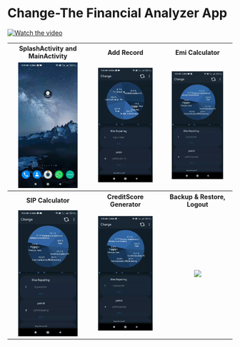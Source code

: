 # Change-The Financial Analyzer App
[![Watch the video]()](https://gfycat.com/uniqueenchantingaldabratortoise)
<table style="width:100%">
  <tr>
    <th>SplashActivity and MainActivity</th>
    <th>Add Record</th>
    <th>Emi Calculator</th>
  </tr>
  <tr>
    <td align="center"><img src="gifs/gif1.gif" width="80%"/></td>
    <td align="center"><img src="gifs/gif2.gif" width="80%"/></td> 
    <td align="center"><img src="gifs/gif3.gif" width="80%"/></td>
  </tr>
   <tr>
    <th>SIP Calculator</th>
    <th>CreditScore Generator</th>
    <th>Backup & Restore, Logout</th>
  </tr>
  <tr>
    <td align="center"><img src="gifs/gif4.gif" width="80%"/></td>
    <td align="center"><img src="gifs/gif5.gif" width="80%"/></td> 
    <td align="center"><img src="gifs/gif6.gif" width="80%"/></td>
  </tr>
</table>

